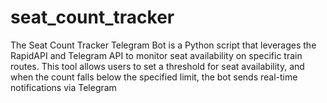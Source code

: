 # seat_count_tracker
The Seat Count Tracker Telegram Bot is a Python script that leverages the RapidAPI and Telegram API to monitor seat availability on specific train routes. This tool allows users to set a threshold for seat availability, and when the count falls below the specified limit, the bot sends real-time notifications via Telegram
